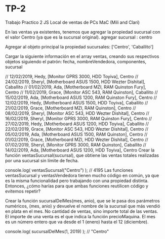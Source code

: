 # TP-2
Trabajo Practico 2 JS
Local de ventas de PCs MaC (Mili and Clari)



En las ventas ya existentes, tenemos que agregar la propiedad sucursal con el valor Centro (ya que es la sucursal original). agregar sucursal : centro

Agregar al objeto principal la propiedad sucursales: ['Centro', 'Caballito']

Cargar la siguiente información en el array ventas, creando sus respectivos objetos siguiendo el patrón: fecha, nombreVendedora, componentes, sucursal

// 12/02/2019, Hedy, [Monitor GPRS 3000, HDD Toyiva], Centro
// 24/02/2019, Sheryl, [Motherboard ASUS 1500, HDD Wezter Dishital], Caballito
// 01/02/2019, Ada, [Motherboard MZI, RAM Quinston Fury], Centro
// 11/02/2019, Grace, [Monitor ASC 543, RAM Quinston], Caballito
// 15/02/2019, Ada, [Motherboard ASUS 1200, RAM Quinston Fury], Centro
// 12/02/2019, Hedy, [Motherboard ASUS 1500, HDD Toyiva], Caballito
// 21/02/2019, Grace, [Motherboard MZI, RAM Quinston], Centro
// 08/02/2019, Sheryl, [Monitor ASC 543, HDD Wezter Dishital], Centro
// 16/02/2019, Sheryl, [Monitor GPRS 3000, RAM Quinston Fury], Centro
// 27/02/2019, Hedy, [Motherboard ASUS 1200, HDD Toyiva], Caballito
// 22/02/2019, Grace, [Monitor ASC 543, HDD Wezter Dishital], Centro
// 05/02/2019, Ada, [Motherboard ASUS 1500, RAM Quinston], Centro
// 01/02/2019, Grace, [Motherboard MZI, HDD Wezter Dishital], Centro
// 07/02/2019, Sheryl, [Monitor GPRS 3000, RAM Quinston], Caballito
// 14/02/2019, Ada, [Motherboard ASUS 1200, HDD Toyiva], Centro
Crear la función ventasSucursal(sucursal), que obtiene las ventas totales realizadas por una sucursal sin límite de fecha.




console.log( ventasSucursal("Centro") ); // 4195
Las funciones ventasSucursal y ventasVendedora tienen mucho código en común, ya que es la misma funcionalidad pero trabajando con una propiedad distinta. Entonces, ¿cómo harías para que ambas funciones reutilicen código y evitemos repetir?


Crear la función sucursalDelMes(mes, anio), que se le pasa dos parámetros numéricos, (mes, anio) y devuelve el nombre de la sucursal que más vendió en plata en el mes. No cantidad de ventas, sino importe total de las ventas. El importe de una venta es el que indica la función precioMaquina. El mes es un número entero que va desde el 1 (enero) hasta el 12 (diciembre).

console.log( sucursalDelMes(1, 2019) ); // "Centro"




